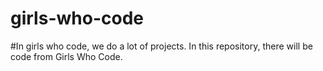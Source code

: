 # girls-who-code
#In girls who code, we do a lot of projects. In this repository, there will be code from Girls Who Code. 
